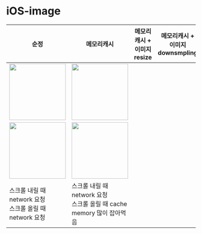 # iOS-image

|순정|메모리캐시|메모리캐시 + 이미지resize|메모리캐시 + 이미지downsmpling|메모리캐시 + 이미지downsampling + 디스크캐시|
|---|---|---|---|---|
|<img width="150px" src="https://user-images.githubusercontent.com/54696445/233754099-28984efa-d7a9-40a3-8c71-2211700e67b4.gif"/>|<img width="150px" src="https://user-images.githubusercontent.com/54696445/233754177-84f76e1d-9d1a-471f-8d0d-e57f4838206c.gif"/>||||
|<img width="150px" src="https://user-images.githubusercontent.com/54696445/233754102-f0896561-9d92-4bdf-95fc-1dcedcdcea88.png"/>|<img width="150px" src="https://user-images.githubusercontent.com/54696445/233754178-c44651a9-b42b-4ab6-89f9-6ee37bbfeb8d.png"/>||||
|스크롤 내릴 때 network 요청<br/>스크롤 올릴 때 network 요청|스크롤 내릴 때 network 요청<br/>스크롤 올릴 때 cache<br/>memory 많이 잡아먹음||||
